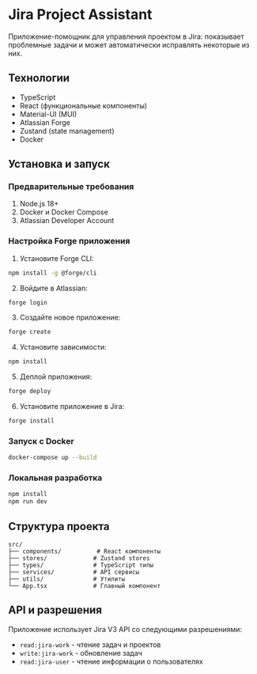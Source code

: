 # Jira Project Assistant

Приложение-помощник для управления проектом в Jira: показывает проблемные задачи и может автоматически исправлять некоторые из них.

## Технологии
- TypeScript
- React (функциональные компоненты)
- Material-UI (MUI)
- Atlassian Forge
- Zustand (state management)
- Docker

## Установка и запуск

### Предварительные требования
1. Node.js 18+
2. Docker и Docker Compose
3. Atlassian Developer Account

### Настройка Forge приложения

1. Установите Forge CLI:
```bash
npm install -g @forge/cli
```

2. Войдите в Atlassian:
```bash
forge login
```

3. Создайте новое приложение:
```bash
forge create
```

4. Установите зависимости:
```bash
npm install
```

5. Деплой приложения:
```bash
forge deploy
```

6. Установите приложение в Jira:
```bash
forge install
```

### Запуск с Docker

```bash
docker-compose up --build
```

### Локальная разработка

```bash
npm install
npm run dev
```

## Структура проекта

```
src/
├── components/          # React компоненты
├── stores/             # Zustand stores
├── types/              # TypeScript типы
├── services/           # API сервисы
├── utils/              # Утилиты
└── App.tsx             # Главный компонент
```

## API и разрешения

Приложение использует Jira V3 API со следующими разрешениями:
- `read:jira-work` - чтение задач и проектов
- `write:jira-work` - обновление задач
- `read:jira-user` - чтение информации о пользователях